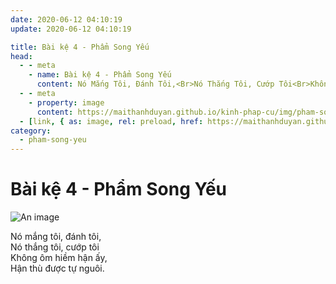 ```yaml
---
date: 2020-06-12 04:10:19
update: 2020-06-12 04:10:19

title: Bài kệ 4 - Phẩm Song Yếu
head:
  - - meta
    - name: Bài kệ 4 - Phẩm Song Yếu
      content: Nó Mắng Tôi, Đánh Tôi,<Br>Nó Thắng Tôi, Cướp Tôi<Br>Không Ôm Hiềm Hận Ấy,<Br>Hận Thù Được Tự Nguôi.<Br>
  - - meta
    - property: image
      content: https://maithanhduyan.github.io/kinh-phap-cu/img/pham-song-yeu/pham-song-yeu-004.jpg
  - [link, { as: image, rel: preload, href: https://maithanhduyan.github.io/kinh-phap-cu/img/pham-song-yeu/pham-song-yeu-004.jpg }]
category:
  - pham-song-yeu
---
```


# Bài kệ 4 - Phẩm Song Yếu

![An image](/img/pham-song-yeu/pham-song-yeu-004.jpg)

Nó mắng tôi, đánh tôi,<br>Nó thắng tôi, cướp tôi<br>Không ôm hiềm hận ấy,<br>Hận thù được tự nguôi.<br>

